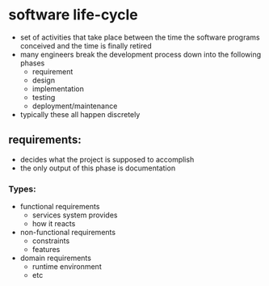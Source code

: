 # software life-cycle
- set of activities that take place between the time the software programs conceived and the time is finally retired
- many engineers break the development process down into the following phases
	- requirement
	- design
	- implementation
	- testing
	- deployment/maintenance
- typically these all happen discretely
## requirements:
- decides what the project is supposed to accomplish
- the only output of this phase is documentation
### Types:
- functional requirements
	- services system provides
	- how it reacts
- non-functional requirements
	- constraints
	- features
- domain requirements
	- runtime environment
	- etc